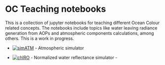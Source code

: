 # OC Teaching notebooks

This is a collection of jupyter notebooks for teaching different Ocean Colour related concepts. The notebooks include topics like water leaving radiance generation from AOPs and atmospheric components calculations, among others. This is a work in progress.


* [![simATM](https://mybinder.org/badge_logo.svg)](https://mybinder.org/v2/gh/fnemina/chlRho/master?filepath=notebooks/simAtm.ipynb) - Atmospheric simulator

* [![chlRO](https://mybinder.org/badge_logo.svg)](https://mybinder.org/v2/gh/fnemina/chlRho/master?filepath=notebooks/chlRho.ipynb) - Normalized water reflectance simulator - 
